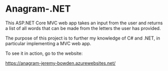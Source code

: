 # Anagram-.NET

This ASP.NET Core MVC web app takes an input from the user and returns a list of all words that can be made from the letters the user has provided.

The purpose of this project is to further my knowledge of C# and .NET, in particular implementing a MVC web app.

To see it in action, go to the website:

https://anagram-jeremy-bowden.azurewebsites.net/
